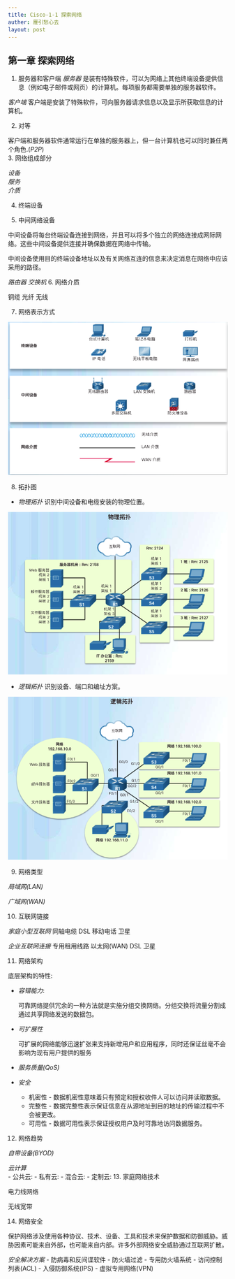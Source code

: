 ```yaml
---
title: Cisco-1-1 探索网络
auther: 雁引愁心去
layout: post
---
```


## 第一章 探索网络 ##

1. 服务器和客户端
  *服务器* 是装有特殊软件，可以为网络上其他终端设备提供信息（例如电子邮件或网页）的计算机。每项服务都需要单独的服务器软件。  

  _客户端_ 客户端是安装了特殊软件，可向服务器请求信息以及显示所获取信息的计算机。  

2. 对等     

  客户端和服务器软件通常运行在单独的服务器上，但一台计算机也可以同时兼任两个角色.(_P2P_)  
3. 网络组成部分

  _设备_      
  _服务_      
  _介质_      

4. 终端设备

5. 中间网络设备

  中间设备将每台终端设备连接到网络，并且可以将多个独立的网络连接成网际网络。这些中间设备提供连接并确保数据在网络中传输。

  中间设备使用目的终端设备地址以及有关网络互连的信息来决定消息在网络中应该采用的路径。

_路由器_ _交换机_
6. 网络介质   

  铜缆 光纤 无线

7. 网络表示方式

  ![网络表示方式](/assets/images/cisco1/1-网络表示方式.png)

8. 拓扑图

  - _物理拓扑_ 识别中间设备和电缆安装的物理位置。

  ![物理拓扑](/assets/images/cisco1/1-物理拓扑.png)

  - _逻辑拓扑_ 识别设备、端口和编址方案。

  ![逻辑拓扑](/assets/images/cisco1/1-逻辑拓扑.png)

9. 网络类型

  _局域网(LAN)_      

  _广域网(WAN)_

10. 互联网链接

  _家庭小型互联网_ 同轴电缆 DSL 移动电话 卫星

  _企业互联网连接_ 专用租用线路 以太网(WAN) DSL 卫星

11. 网络架构

  底层架构的特性:

  - _容错能力_:   

    可靠网络提供冗余的一种方法就是实施分组交换网络。分组交换将流量分割成通过共享网络发送的数据包。
  - _可扩展性_

    可扩展的网络能够迅速扩张来支持新增用户和应用程序，同时还保证丝毫不会影响为现有用户提供的服务

  - _服务质量(QoS)_

  - _安全_

    - 机密性 - 数据机密性意味着只有预定和授权收件人可以访问并读取数据。
    - 完整性 - 数据完整性表示保证信息在从源地址到目的地址的传输过程中不会被更改。
    - 可用性 - 数据可用性表示保证授权用户及时可靠地访问数据服务。

12. 网络趋势    

  _自带设备(BYOD)_

  _云计算_     
    - 公共云:
    - 私有云:
    - 混合云:
    - 定制云:
13. 家庭网络技术

  电力线网络

  无线宽带

14. 网络安全  

  保护网络涉及使用各种协议、技术、设备、工具和技术来保护数据和防御威胁。威胁因素可能来自外部，也可能来自内部。许多外部网络安全威胁通过互联网扩散。      

  _安全解决方案_
    - 防病毒和反间谍软件
    - 防火墙过滤
    - 专用防火墙系统
    - 访问控制列表(ACL)
    - 入侵防御系统(IPS)
    - 虚拟专用网络(VPN)
